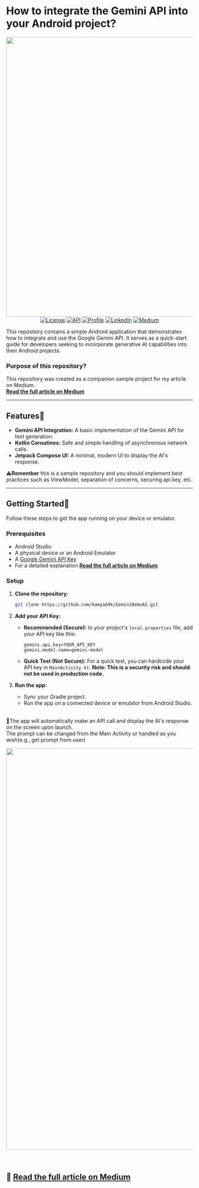 # How to integrate the Gemini API into your Android project?
<p align="center">
  <img width="1431" height="753" alt="Gemini_Medium_Cover" src="https://github.com/user-attachments/assets/0c75537b-7893-422d-88d4-335332be40e0" />
   <a href="https://opensource.org/licenses/Apache-2.0"><img alt="License" src="https://img.shields.io/badge/License-Apache%202.0-blue.svg"/></a>
  <a href="https://android-arsenal.com/api?level=24"><img alt="API" src="https://img.shields.io/badge/API-24%2B-brightgreen.svg?style=flat"/></a>
  <a href="https://github.com/kamyab9k"><img alt="Profile" src="https://img.shields.io/badge/GitHub-Kamyab%20Khosravi-blue?style=flat&link=https%3A%2F%2Fgithub.com%2Fkamyab9k"/></a>
<a href="https://www.linkedin.com/in/kamyab-khosravi-5214551a4/"><img alt="LinkedIn" src="https://img.shields.io/badge/LinkedIn-%230077B5.svg?logo=linkedin&logoColor=white"/></a>
  <a href="https://medium.com/@kamyab9k"><img alt="Medium" src="https://img.shields.io/badge/Medium-12100E?logo=medium&logoColor=white"/></a></p>
  

This repository contains a simple Android application that demonstrates how to integrate and use the Google Gemini API. It serves as a quick-start guide for developers seeking to incorporate generative AI capabilities into their Android projects.

### Purpose of this repository?

This repository was created as a companion sample project for my article on Medium.<br>
**[Read the full article on Medium](https://medium.com/@kamyab9k/how-to-integrate-gemini-api-into-your-android-project-80fe8422a9d8)**

---

## Features📝

* **Gemini API Integration:** A basic implementation of the Gemini API for text generation.
* **Kotlin Coroutines:** Safe and simple handling of asynchronous network calls.
* **Jetpack Compose UI:** A minimal, modern UI to display the AI's response.
  
⚠️**Remember** this is a sample repository and you should implement best practices such as ViewModel, separation of concerns, securing api key, etc.

---

## Getting Started🚀 

Follow these steps to get the app running on your device or emulator.

### Prerequisites

* Android Studio
* A physical device or an Android Emulator
* A [Google Gemini API Key](https://ai.google.dev/)
* For a detailed explanation **[Read the full article on Medium](https://medium.com/@kamyab9k/how-to-integrate-gemini-api-into-your-android-project-80fe8422a9d8)**

### Setup

1.  **Clone the repository:**
    ```bash
    git clone https://github.com/kamyab9k/GeminiDemoAI.git
    ```

2.  **Add your API Key:**
    * **Recommended (Secure):** In your project's `local.properties` file, add your API key like this:
        ```properties
        gemini.api.key=YOUR_API_KEY
        gemini.model.name=gemini-model
        ```
    * **Quick Test (Not Secure):** For a quick test, you can hardcode your API key in `MainActivity.kt`. **Note: This is a security risk and should not be used in production code.**

3.  **Run the app:**
    * Sync your Gradle project.
    * Run the app on a connected device or emulator from Android Studio.

    <br>

📱The app will automatically make an API call and display the AI's response on the screen upon launch.<br>
The prompt can be changed from the Main Activity or handled as you wish(e.g., get prompt from user)
<p align="center">
<img width="1926" height="1080" alt="Group 1000002175" src="https://github.com/user-attachments/assets/f3302b13-6dd0-43a0-8e7d-fcdc29c0f5c5" />
</a></p>

<br>

📍 **[Read the full article on Medium](https://medium.com/@kamyab9k/how-to-integrate-gemini-api-into-your-android-project-80fe8422a9d8)**
---
